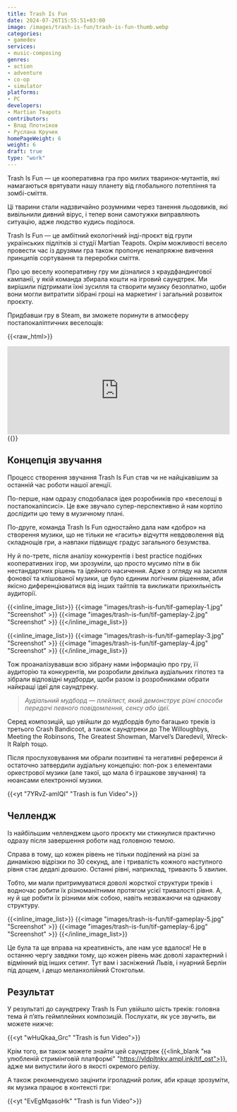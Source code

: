 ```yaml
---
title: Trash Is Fun
date: 2024-07-26T15:55:51+03:00
image: /images/trash-is-fun/trash-is-fun-thumb.webp
categories:
- gamedev
services:
- music-composing
genres:
- action
- adventure
- co-op
- simulator
platforms:
- PC
developers:
- Martian Teapots
contributors:
- Влад Плотніков
- Руслана Кручек
homePageWeight: 6
weight: 6
draft: true
type: "work"
---
```


Trash Is Fun — це кооперативна гра про милих тваринок-мутантів, які намагаються врятувати нашу планету від глобального потепління та зомбі-сміття.

Ці тварини стали надзвичайно розумними через танення льодовиків, які вивільнили дивний вірус, і тепер вони самотужки виправляють ситуацію, адже людство кудись поділося.

Trash Is Fun — це амбітний екологічний інді-проєкт від групи українських підлітків зі студії Martian Teapots. Окрім можливості весело провести час із друзями гра також пропонує ненапряжне вивчення принципів сортування та переробки сміття.

Про цю веселу кооперативну гру ми дізналися з краудфандингової кампанії, у якій команда збирала кошти на ігровий саундтрек. Ми вирішили підтримати їхні зусилля та створити музику безоплатно, щоби вони могли витратити зібрані гроші на маркетинг і загальний розвиток проєкту.

Придбавши гру в Steam, ви зможете поринути в атмосферу постапокаліптичних веселощів:

{{<raw_html>}}
<iframe loading="lazy" src="https://store.steampowered.com/widget/1671310/" frameborder="0" width="100%" height="200"></iframe>
{{</raw_html>}}

## Концепція звучання

Процесс створення звучання Trash Is Fun став чи не найцікавішим за останній час роботи нашої агенції.

По-перше, нам одразу сподобалася ідея розробників про «веселощі в постапокаліпсисі». Це вже звучало супер-перспективно й нам кортіло дослідити цю тему в музичному плані.

По-друге, команда Trash Is Fun одностайно дала нам «добро» на створення музики, що не тільки не «гасить» відчуття невдоволення від складнощів гри, а навпаки підвищує градус загального безумства.

Ну й по-третє, після аналізу конкурентів і best practice подібних кооперативних ігор, ми зрозуміли, що просто мусимо піти в бік нестандартних рішень та ідейного насичення. Адже з огляду на засилля фонової та клішованої музики, це було єдиним логічним рішенням, аби якісно диференціюватися від інших тайтлів та викликати прихильність аудиторії.

{{<inline_image_list>}}
{{<image "images/trash-is-fun/tif-gameplay-1.jpg" "Screenshot" >}}
{{<image "images/trash-is-fun/tif-gameplay-2.jpg" "Screenshot" >}}
{{</inline_image_list>}}

{{<inline_image_list>}}
{{<image "images/trash-is-fun/tif-gameplay-3.jpg" "Screenshot" >}}
{{<image "images/trash-is-fun/tif-gameplay-4.jpg" "Screenshot" >}}
{{</inline_image_list>}}

Тож проаналізувавши всю зібрану нами інформацію про гру, її аудиторію та конкурентів, ми розробили декілька аудіальних гіпотез та зібрали відповідні мудборди, щоби разом із розробниками обрати найкращі ідеї для саундтреку.

>*Аудіальний мудборд — плейлист, який демонструє різні способи передачі певного повідомлення, сенсу або ідеї.*

Серед композицій, що увійшли до мудбордів було багацько треків із третього Crash Bandicoot, а також саундтреки до The Willoughbys, Meeting the Robinsons, The Greatest Showman, Marvel’s Daredevil, Wreck-It Ralph тощо.

Після прослуховування ми обрали позитивні та негативні референси й остаточно затвердили аудіальну концепцію: поп-рок з елементами оркестрової музики (але такої, що мала б іграшкове звучання) та нюансами електронної музики.

{{<yt "7YRvZ-amIQI" "Trash is fun Video">}}

## Челлендж

Із найбільшим челленджем цього проєкту ми стикнулися практично одразу після завершення роботи над головною темою.

Справа в тому, що кожен рівень не тільки поділений на різні за динамікою відрізки по 30 секунд, але і тривалість кожного наступного рівня стає дедалі довшою. Останні рівні, наприклад, тривають 5 хвилин.

Тобто, ми мали притримуватися доволі жорсткої структури треків і водночас робити їх різноманітними протягом усієї тривалості рівня. А, ну й ще робити їх різними між собою, навіть незважаючи на однакову структуру.

{{<inline_image_list>}}
{{<image "images/trash-is-fun/tif-gameplay-5.jpg" "Screenshot" >}}
{{<image "images/trash-is-fun/tif-gameplay-6.jpg" "Screenshot" >}}
{{</inline_image_list>}}

Це була та ще вправа на креативність, але нам усе вдалося! Не в останню чергу завдяки тому, що кожен рівень має доволі характерний і відмінний від інших сетинг. Тут вам і засніжений Львів, і нуарний Берлін під дощем, і дещо меланхолійний Стокгольм.

## Результат

У результаті до саундтреку Trash Is Fun увійшло шість треків: головна тема й п’ять геймплейних композицій. Послухати, як усе звучить, ви можете нижче:

{{<yt "wHuQkaa_Grc" "Trash is fun Video">}}

Крім того, ви також можете знайти цей саундтрек {{<link_blank "на улюбленій стримінговій платформі" "https://vldpltnkv.ampl.ink/tif_ost">}}, адже ми випустили його в якості окремого релізу.

А також рекомендуємо зацінити ігроладний ролик, аби краще зрозуміти, як музика працює в контексті гри:

{{<yt "EvEgMqasoHk" "Trash is fun Video">}}